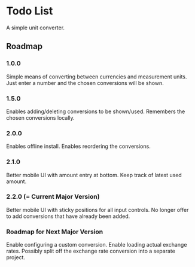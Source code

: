 # Todo List

A simple unit converter.

## Roadmap

### 1.0.0 
Simple means of converting between currencies and measurement units.
Just enter a number and the chosen conversions will be shown.

### 1.5.0
Enables adding/deleting conversions to be shown/used.
Remembers the chosen conversions locally.

### 2.0.0
Enables offline install.
Enables reordering the conversions.

### 2.1.0
Better mobile UI with amount entry at bottom.
Keep track of latest used amount.

### 2.2.0 (= Current Major Version)
Better mobile UI with sticky positions for all input controls.
No longer offer to add conversions that have already been added.

### Roadmap for Next Major Version
Enable configuring a custom conversion.
Enable loading actual exchange rates.
Possibly split off the exchange rate conversion into a separate project.

  